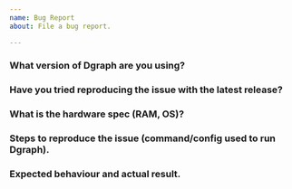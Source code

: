 ```yaml
---
name: Bug Report
about: File a bug report.

---
```


<!-- If you suspect this could be a bug, follow the template. -->

### What version of Dgraph are you using?

### Have you tried reproducing the issue with the latest release?


### What is the hardware spec (RAM, OS)?


### Steps to reproduce the issue (command/config used to run Dgraph).


### Expected behaviour and actual result.

